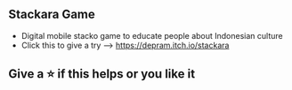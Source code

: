 Stackara Game
---------------------------------------------------------------
- Digital mobile stacko game to educate people about Indonesian culture
- Click this to give a try --> https://depram.itch.io/stackara

## Give a ⭐ if this helps or you like it
